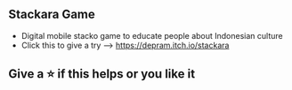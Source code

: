 Stackara Game
---------------------------------------------------------------
- Digital mobile stacko game to educate people about Indonesian culture
- Click this to give a try --> https://depram.itch.io/stackara

## Give a ⭐ if this helps or you like it
